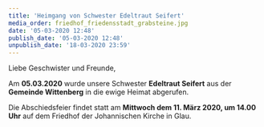 ```yaml
---
title: 'Heimgang von Schwester Edeltraut Seifert'
media_order: friedhof_friedensstadt_grabsteine.jpg
date: '05-03-2020 12:48'
publish_date: '05-03-2020 12:48'
unpublish_date: '18-03-2020 23:59'
---
```


Liebe Geschwister und Freunde,

Am **05.03.2020** wurde unsere Schwester **Edeltraut Seifert** aus der **Gemeinde Wittenberg** in die ewige Heimat abgerufen.

Die Abschiedsfeier findet statt am **Mittwoch dem 11. März 2020, um 14.00 Uhr** auf dem Friedhof der Johannischen Kirche in Glau.